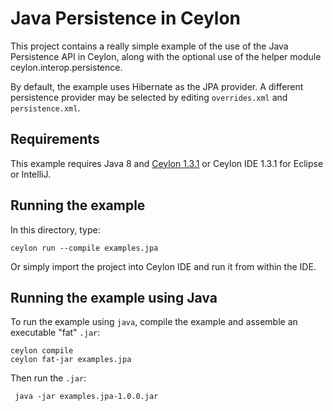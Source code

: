 # Java Persistence in Ceylon

This project contains a really simple example of 
the use of the Java Persistence API in Ceylon, 
along with the optional use of the helper module
ceylon.interop.persistence.

By default, the example uses Hibernate as the JPA 
provider. A different persistence provider may be
selected by editing `overrides.xml` and 
`persistence.xml`.

## Requirements

This example requires Java 8 and [Ceylon 1.3.1] 
or Ceylon IDE 1.3.1 for Eclipse or IntelliJ.

[Ceylon 1.3.1]: https://ceylon-lang.org/download

## Running the example

In this directory, type:

    ceylon run --compile examples.jpa

Or simply import the project into Ceylon IDE and
run it from within the IDE.

## Running the example using Java

To run the example using `java`, compile the 
example and assemble an executable  "fat" `.jar`:

    ceylon compile
    ceylon fat-jar examples.jpa

Then run the `.jar`:

     java -jar examples.jpa-1.0.0.jar
